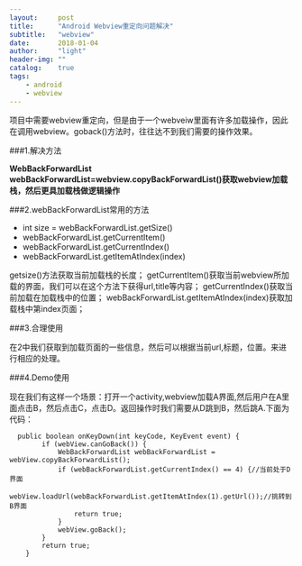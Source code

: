```yaml
---
layout:     post
title:      "Android Webview重定向问题解决"
subtitle:   "webview"
date:       2018-01-04
author:     "light"
header-img: ""
catalog:    true
tags:
    - android
    - webview
---
```


 项目中需要webview重定向，但是由于一个webveiw里面有许多加载操作，因此在调用webview。goback()方法时，往往达不到我们需要的操作效果。

###1.解决方法

**WebBackForwardList webBackForwardList=webview.copyBackForwardList()获取webview加载栈，然后更具加载栈做逻辑操作**

###2.webBackForwardList常用的方法

* int size = webBackForwardList.getSize()
* webBackForwardList.getCurrentItem()
* webBackForwardList.getCurrentIndex()
* webBackForwardList.getItemAtIndex(index)

getsize()方法获取当前加载栈的长度；
getCurrentItem()获取当前webview所加载的界面，我们可以在这个方法下获得url,title等内容；
getCurrentIndex()获取当前加载在加载栈中的位置；
webBackForwardList.getItemAtIndex(index)获取加载栈中第index页面；

###3.合理使用

在2中我们获取到加载页面的一些信息，然后可以根据当前url,标题，位置。来进行相应的处理。

###4.Demo使用

现在我们有这样一个场景：打开一个activity,webview加载A界面,然后用户在A里面点击B，然后点击C，点击D。返回操作时我们需要从D跳到B，然后跳A.下面为代码：

```
  public boolean onKeyDown(int keyCode, KeyEvent event) {
        if (webView.canGoBack()) {
            WebBackForwardList webBackForwardList = webView.copyBackForwardList();
            if (webBackForwardList.getCurrentIndex() == 4) {//当前处于D界面
                webView.loadUrl(webBackForwardList.getItemAtIndex(1).getUrl());//挑转到B界面
                return true;
            }
            webView.goBack();
        }
        return true;
    }

```

